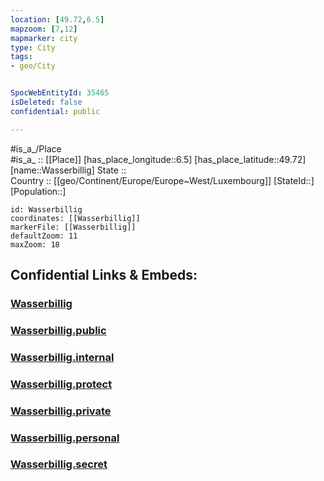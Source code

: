 ```yaml
---
location: [49.72,6.5] 
mapzoom: [7,12] 
mapmarker: city 
type: City
tags:
- geo/City


SpocWebEntityId: 35465
isDeleted: false
confidential: public

---
```

#is_a_/Place  
#is_a_ :: [[Place]] 
[has_place_longitude::6.5] 
[has_place_latitude::49.72] 
[name::Wasserbillig] 
State ::  
Country :: [[geo/Continent/Europe/Europe~West/Luxembourg]] 
[StateId::] 
[Population::] 



```leaflet
id: Wasserbillig
coordinates: [[Wasserbillig]] 
markerFile: [[Wasserbillig]] 
defaultZoom: 11 
maxZoom: 18
```


## Confidential Links & Embeds: 

### [Wasserbillig](/_Standards/Earth/Continent/Europe/Europe~West/Luxembourg/City/Wasserbillig.md) 

### [Wasserbillig.public](/_public/Earth/Continent/Europe/Europe~West/Luxembourg/City/Wasserbillig.public.md) 

### [Wasserbillig.internal](/_internal/Earth/Continent/Europe/Europe~West/Luxembourg/City/Wasserbillig.internal.md) 

### [Wasserbillig.protect](/_protect/Earth/Continent/Europe/Europe~West/Luxembourg/City/Wasserbillig.protect.md) 

### [Wasserbillig.private](/_private/Earth/Continent/Europe/Europe~West/Luxembourg/City/Wasserbillig.private.md) 

### [Wasserbillig.personal](/_personal/Earth/Continent/Europe/Europe~West/Luxembourg/City/Wasserbillig.personal.md) 

### [Wasserbillig.secret](/_secret/Earth/Continent/Europe/Europe~West/Luxembourg/City/Wasserbillig.secret.md)

